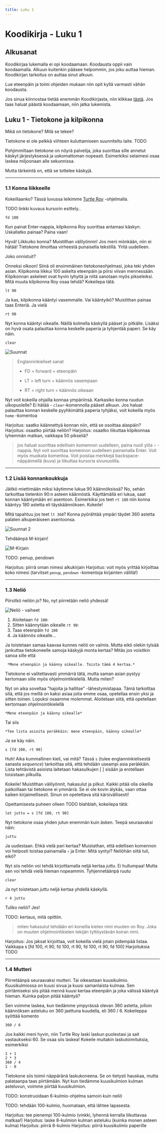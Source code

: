```yaml
--- 
title: Luku 1
---
```


# Koodikirja - Luku 1

## Alkusanat

Koodikirjaa lukemalla ei opi koodaamaan. Koodausta oppii vain koodaamalla. Alkuun kuitenkin
pääsee helpommin, jos joku auttaa hieman. Koodikirjan tarkoitus on auttaa sinut alkuun.

Lue eteenpäin ja toimi ohjeiden mukaan niin opit kyllä varmasti vähän koodausta.

Jos sinua kiinnostaa tietää enemmän Koodikirjasta, niin klikkaa [tästä](/tietoja/). Jos
taas haluat päästä koodaamaan, niin jatka lukemista.

## Luku 1 - Tietokone ja kilpikonna

Mikä on tietokone? Mitä se tekee?

Tietokone ei ole pelkkä viihteen kuluttamiseen suunniteltu laite. TODO

Pohjimmiltaan tietokone on nöyrä palvelija, joka suorittaa sille annetut käskyt järjestyksessä ja uskomattoman nopeasti. Esimerkiksi selaimesi osaa laskea miljoonaan alle sekunnissa.

Mutta tärkeintä on, että se tottelee käskyjä.

***

### 1.1 Konna liikkeelle

Kokeillaanko? Tässä luvussa leikimme [Turtle Roy](http://turtle-roy.herokuapp.com) -ohjelmalla. 

TODO linkki kuvaus kursorin esittely..

    fd 100

Kun painat Enter-nappia, kilpikonna Roy suorittaa antamasi käskyn. Uskallatko painaa?  Paina vaan!

Hyvä! Liikkuiko konna? Muistithan välilyönnin! Jos meni mönkään, niin ei hätää! Tietokone ilmoittaa virheestä punaisella tekstillä. Yritä uudelleen.

Joko onnistuit?

Onneksi olkoon! Siinä oli ensimmäinen tietokoneohjelmasi, joka teki yhden asian. Kilpikonna liikkui 100 askelta eteenpäin ja piirsi viivan mennessään. Kilpikonnan askeleet ovat hyvin lyhyitä ja niitä sanotaan myös pikseleiksi. Mitä muuta kilpikonna Roy osaa tehdä? Kokeilepa tätä.

    lt 90

Ja kas, kilpikonna kääntyi vasemmalle. Vai kääntyikö? Muistithan painaa taas Enteriä.  Ja vielä

    rt 90

Nyt konna kääntyi oikealle. Näillä kolmella käskyllä pääset jo pitkälle. Lisäksi on hyvä osata palauttaa konna keskelle paperia ja tyhjentää paperi. Se käy näin.

    clear

![Suunnat](/images/suunnat1.png)

> Englanninkieliset sanat
>
> - FD = forward = eteenpäin
>
> - LT = left turn = käännös vasempaan
>
> - RT = right turn = käännös oikeaan
>

Nyt voit kokeilla ohjailla konnaa ympäriinsä. Karkasiko konna ruudun ulkopuolelle? Ei hätää - `clear`-komennolla pääset alkuun. Jos haluat palauttaa konnan keskelle pyyhkimättä paperia tyhjäksi, voit kokeilla myös `home` -komentoa

Harjoitus: saatko käännettyä konnan niin, että se osoittaa alaspäin?
Harjoitus: osaatko piirtää neliön?
Harjoitus: osaatko liikuttaa kilpikonnaa lyhemmän matkan, vaikkapa 50 pikseliä?

> jos haluat suorittaa edellisen komennon uudelleen, paina nuoli ylös `↑` -nappia. Nyt voit suorittaa komennon uudelleen painamalla Enter. Voit myös muokata komentoa. Voit poistaa merkkejä backspace-näppäimellä (kuva) ja liikuttaa kursoria sivunuolilla.

***

### 1.2 Lisää konnankoukkuja

Jäitkö miettimään miksi käytimme lukua 90 käännöksissä? No, sehän tarkoittaa tietenkin 90:n asteen käännöstä. Käyttämällä eri lukua, saat konnan kääntymään eri asentoon. Esimerkiksi jos teet `rt 180` niin konna kääntyy 180 astetta eli täyskäännöksen. Kokeile!

MItä tapahtuu jos teet `lt 360`? Konna pyörähtää ympäri täydet 360 astetta palaten alkuperäiseen asentoonsa.

![Suunnat 2](/images/suunnat2.png)

Tehdäänpä M-kirjain!

![M-Kirjain](/images/mkirjain.png)

TODO: penup, pendown

Harjoitus: piirrä oman nimesi alkukirjain
Harjoitus: voit myös yrittää kirjoittaa koko nimesi (tarvitset `penup`, `pendown` -komentoja kirjainten välillä!)

***

### 1.3 Neliö

Piirsitkö neliön jo? No, nyt piirretään neliö yhdessä!

![Neliö - vaiheet](/images/nelio.png)

1. Aloitetaan `fd 100`:
2. Sitten käännytään oikealle `rt 90`:
3. Taas eteenpäin `fd 100`
4. Ja käännös oikealle...

Ja toistetaan samaa kaavaa kunnes neliö on valmis. Mutta eikö olekin tylsää jankuttaa tietokoneelle samoja käskyjä monta kertaa? Mitäs jos voisitkin sanoa sille että


     *Mene eteenpäin ja käänny oikealle. Toista tämä 4 kertaa.*


Tietokone ei valitettavasti ymmärrä tätä, mutta saman asian pystyy kertomaan sille myös ohjelmointikielellä. Mutta miten? 


Nyt on aika soveltaa "hajoita ja hallitse" -lähestymistapaa. Tämä tarkoittaa sitä, että jos meillä on kaksi asiaa joita emme osaa, opetellaa ensin yksi ja sitten toinen. Lopuksi osaamme molemmat. Aloitetaan siitä, että opetellaan kertomaan ohjelmointikielellä


    *Mene eteenpäin ja käänny oikealle*

Tai siis

    *Tee lista asioita peräkkäin: mene eteenpäin, käänny oikealle*

Ja se käy näin.

    s [fd 100, rt 90]

Huh! Aika kummallinen kieli, vai mitä? Tässä `s` (tulee englanninkielisestä sanasta *sequence*) tarkoittaa sitä, että tehdään useampi asia peräkkäin. Lista tehtävistä asioista laitetaan hakasulkujen [ ] sisään ja erotellaan toisistaan pilkuilla.

Kokeile! Muistithan välilyönnit, hakasulut ja pilkut. Kaikki pitää olla oikeilla paikoillaan tai tietokone ei ymmärrä. Se ei ole kovin älykäs, vaan ottaa kaiken kirjaimellisesti. Sinun on opetettava sitä kärsivällisesti!

Opettamisesta puheen olleen TODO blahblah, kokeilepa tätä:

    let juttu = s [fd 100, rt 90]

Nyt tietokone osaa yhden jutun enemmän kuin äsken. Teepä seuraavaksi näin:

    juttu

Ja uudestaan. Ehkä vielä pari kertaa? Muistathan, että edellisen komennon voi helposti toistaa painamalla `↑` ja Enter. Mitä syntyi? Neliöhän siitä tuli, eikö?

Nyt siis neliön voi tehdä kirjoittamalla neljä kertaa *juttu*. Ei hullumpaa! Mutta sen voi tehdä vielä hieman nopeammin. Tyhjennetäänpä ruutu

    clear

Ja nyt toistetaan *juttu* neljä kertaa yhdellä käskyllä.

    r 4 juttu

Tuliko neliö? Jes!

TODO: kertaus, mitä opittiin.


> miten hakasulut tehdään eri koneilla
> kielen nimi muuten on Roy. Joka on muuten ohjelmointikielen tekijän tyttöystävän koiran nimi.


Harjoitus: Jos jaksat kirjoittaa, voit kokeilla vielä jotain pidempää listaa. Vaikkapa
    s [fd 100, rt 90, fd 100, rt 90, fd 100, rt 90, fd 100] 
Harjoituksia TODO

***

### 1.4 Mutteri

Piirretäänpä seuraavaksi mutteri. Tai oikeastaan kuusikulmio. Kuusikulmiossa on kuusi sivua ja kuusi samanlaista kulmaa. Sen piirtämiseksi siis pitää mennä kuusi kertaa eteenpäin ja joka välissä kääntyä hieman. Kuinka paljon pitää kääntyä?

Sen voimme laskea, kun tiedämme ympyrässä olevan 360 astetta, jolloin käännöksen asteluku on 360 jaettuna kuudella, eli 360 / 6. Kokeileppa syöttää komento

    360 / 6

Jos kaikki meni hyvin, niin Turtle Roy laski laskun puolestasi ja sait vastaukseksi 60. Se osaa siis laskea! Kokeile muitakin laskutoimituksia, esimerkiksi

    1 + 1
    2 * 3
    360 / 4
    1 - 0

Tietokone siis toimii näppäränä laskukoneena. Se on tietysti hauskaa, mutta palataanpa taas piirtämään. Nyt kun tiedämme kuusikulmion kulman asteluvun, voimme piirtää kuusikulmion.

TODO: konstruoidaan 6-kulmio-ohjelma samoin kuin neliö

TODO: tehdään 100-kulmio, huomataan, että lähtee lapasesta.

Harjoitus: tee pienempi 100-kulmio (vinkki, lyhennä kerralla liikuttavaa matkaa!)
Harjoitus: laske 8-kulmion kulman asteluku (kuinka monen asteen kulma)
Harjoitus: piirrä 8-kulmio
Harjoitus: piirrä kuusikulmio paperille
